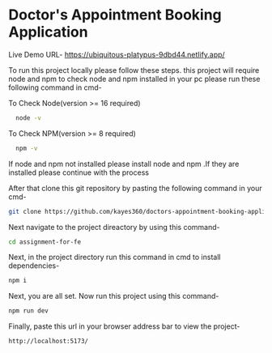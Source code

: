 
# Doctor's Appointment Booking Application

Live Demo URL-
https://ubiquitous-platypus-9dbd44.netlify.app/
 
To run this project locally please follow these steps.
this project will require node and npm to check node and npm installed in your pc please run these following command in cmd-
 
To Check Node(version >= 16 required)
```bash
  node -v
```
To Check NPM(version >= 8 required)
```bash
  npm -v
```
If node and npm not installed please install node and npm .If they are installed please continue with the process

After that clone this git repository by pasting the following command in your cmd-

 ```bash
git clone https://github.com/kayes360/doctors-appointment-booking-application.git
```
Next navigate to the project direactory by using this command-
 ```bash
cd assignment-for-fe
```
Next, in the project directory run this command in cmd to install dependencies-
 ```bash
npm i
```
Next,  you are all set. Now run this project using this command-
 ```bash
npm run dev
```

Finally, paste this url in your browser address bar to view the project-

 ```bash
http://localhost:5173/
```